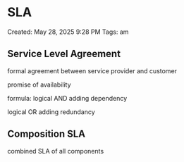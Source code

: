 # SLA

Created: May 28, 2025 9:28 PM
Tags: am

## Service Level Agreement

formal agreement between service provider and customer

promise of availability

formula: logical AND adding dependency

logical OR adding redundancy

## Composition SLA

combined SLA of all components